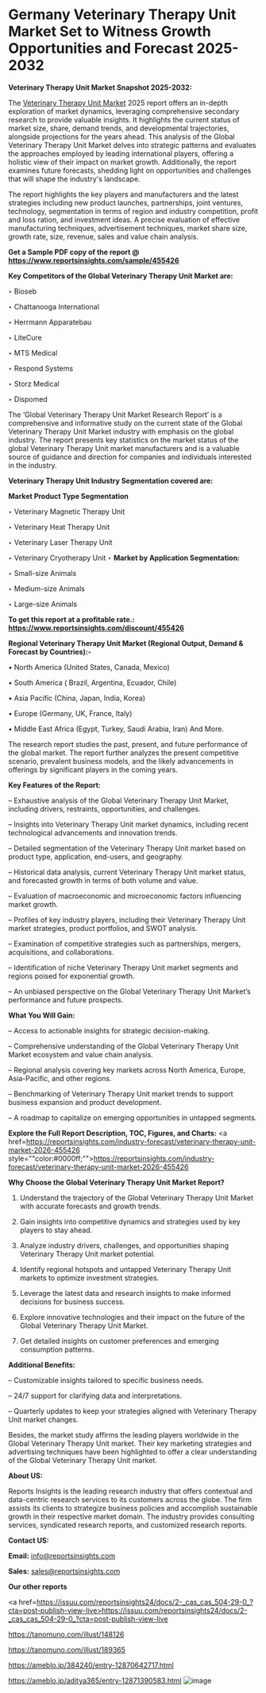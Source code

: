 # Germany Veterinary Therapy Unit Market Set to Witness Growth Opportunities and Forecast 2025-2032

<strong>Veterinary Therapy Unit Market Snapshot 2025-2032:</strong>

The <a href=https://www.reportsinsights.com/sample/455426>Veterinary Therapy Unit Market</a> 2025 report offers an in-depth exploration of market dynamics, leveraging comprehensive secondary research to provide valuable insights. It highlights the current status of market size, share, demand trends, and developmental trajectories, alongside projections for the years ahead. This analysis of the Global Veterinary Therapy Unit Market delves into strategic patterns and evaluates the approaches employed by leading international players, offering a holistic view of their impact on market growth. Additionally, the report examines future forecasts, shedding light on opportunities and challenges that will shape the industry's landscape.

The report highlights the key players and manufacturers and the latest strategies including new product launches, partnerships, joint ventures, technology, segmentation in terms of region and industry competition, profit and loss ration, and investment ideas. A precise evaluation of effective manufacturing techniques, advertisement techniques, market share size, growth rate, size, revenue, sales and value chain analysis.

<strong>Get a Sample PDF copy of the report @ <a href=https://www.reportsinsights.com/sample/455426 style=color:#0000ff;>https://www.reportsinsights.com/sample/455426</a></strong>

<strong>Key Competitors of the Global Veterinary Therapy Unit Market are:</strong>

‣ Bioseb

‣ Chattanooga International

‣ Herrmann Apparatebau

‣ LiteCure

‣ MTS Medical

‣ Respond Systems

‣ Storz Medical

‣ Dispomed

The ‘Global Veterinary Therapy Unit Market Research Report’ is a comprehensive and informative study on the current state of the Global Veterinary Therapy Unit Market industry with emphasis on the global industry. The report presents key statistics on the market status of the global Veterinary Therapy Unit market manufacturers and is a valuable source of guidance and direction for companies and individuals interested in the industry.

<strong>Veterinary Therapy Unit Industry Segmentation covered are:</strong>

<strong>Market Product Type Segmentation</strong>

‣ Veterinary Magnetic Therapy Unit

‣ Veterinary Heat Therapy Unit

‣ Veterinary Laser Therapy Unit

‣ Veterinary Cryotherapy Unit
‣ 
<strong>Market by Application Segmentation:</strong>

‣ Small-size Animals

‣ Medium-size Animals

‣ Large-size Animals

<strong>To get this report at a profitable rate.: <a href=https://www.reportsinsights.com/discount/455426 style=color:#0000ff;>https://www.reportsinsights.com/discount/455426</a></strong>

<strong>Regional Veterinary Therapy Unit Market (Regional Output, Demand &amp; Forecast by Countries):-</strong>

• North America (United States, Canada, Mexico)

• South America ( Brazil, Argentina, Ecuador, Chile)

• Asia Pacific (China, Japan, India, Korea)

• Europe (Germany, UK, France, Italy)

• Middle East Africa (Egypt, Turkey, Saudi Arabia, Iran) And More.

The research report studies the past, present, and future performance of the global market. The report further analyzes the present competitive scenario, prevalent business models, and the likely advancements in offerings by significant players in the coming years.

<strong>Key Features of the Report:</strong>

– Exhaustive analysis of the Global Veterinary Therapy Unit Market, including drivers, restraints, opportunities, and challenges.

– Insights into Veterinary Therapy Unit market dynamics, including recent technological advancements and innovation trends.

– Detailed segmentation of the Veterinary Therapy Unit market based on product type, application, end-users, and geography.

– Historical data analysis, current Veterinary Therapy Unit market status, and forecasted growth in terms of both volume and value.

– Evaluation of macroeconomic and microeconomic factors influencing market growth.

– Profiles of key industry players, including their Veterinary Therapy Unit market strategies, product portfolios, and SWOT analysis.

– Examination of competitive strategies such as partnerships, mergers, acquisitions, and collaborations.

– Identification of niche Veterinary Therapy Unit market segments and regions poised for exponential growth.

– An unbiased perspective on the Global Veterinary Therapy Unit Market’s performance and future prospects.

<strong>What You Will Gain:</strong>

– Access to actionable insights for strategic decision-making.

– Comprehensive understanding of the Global Veterinary Therapy Unit Market ecosystem and value chain analysis.

– Regional analysis covering key markets across North America, Europe, Asia-Pacific, and other regions.

– Benchmarking of Veterinary Therapy Unit market trends to support business expansion and product development.

– A roadmap to capitalize on emerging opportunities in untapped segments.

<strong>Explore the Full Report Description, TOC, Figures, and Charts:</strong>
<a href=https://reportsinsights.com/industry-forecast/veterinary-therapy-unit-market-2026-455426 style=""color:#0000ff;"">https://reportsinsights.com/industry-forecast/veterinary-therapy-unit-market-2026-455426</a>

<strong>Why Choose the Global Veterinary Therapy Unit Market Report?</strong>

1. Understand the trajectory of the Global Veterinary Therapy Unit Market with accurate forecasts and growth trends.

2. Gain insights into competitive dynamics and strategies used by key players to stay ahead.

3. Analyze industry drivers, challenges, and opportunities shaping Veterinary Therapy Unit market potential.

4. Identify regional hotspots and untapped Veterinary Therapy Unit markets to optimize investment strategies.

5. Leverage the latest data and research insights to make informed decisions for business success.

6. Explore innovative technologies and their impact on the future of the Global Veterinary Therapy Unit Market.

7. Get detailed insights on customer preferences and emerging consumption patterns.

<strong>Additional Benefits:</strong>

– Customizable insights tailored to specific business needs.

– 24/7 support for clarifying data and interpretations.

– Quarterly updates to keep your strategies aligned with Veterinary Therapy Unit market changes.

Besides, the market study affirms the leading players worldwide in the Global Veterinary Therapy Unit market. Their key marketing strategies and advertising techniques have been highlighted to offer a clear understanding of the Global Veterinary Therapy Unit market.

<strong><strong>About US</strong>:</strong>

Reports Insights is the leading research industry that offers contextual and data-centric research services to its customers across the globe. The firm assists its clients to strategize business policies and accomplish sustainable growth in their respective market domain. The industry provides consulting services, syndicated research reports, and customized research reports.

<strong>Contact US:</strong>

<p class=><b>Email:</b> <a href=mailto:info@reportsinsights.com>info@reportsinsights.com</a></p>
<p class=><b>Sales:</b> <a href=mailto:sales@reportsinsights.com>sales@reportsinsights.com</a></p>

<strong>Our other reports</strong>

<a href=https://issuu.com/reportsinsights24/docs/2-_cas_cas_504-29-0_?cta=post-publish-view-live>https://issuu.com/reportsinsights24/docs/2-_cas_cas_504-29-0_?cta=post-publish-view-live</a>

<a href=https://tanomuno.com/illust/148126>https://tanomuno.com/illust/148126</a>

<a href=https://tanomuno.com/illust/189365>https://tanomuno.com/illust/189365</a>

<a href=https://ameblo.jp/384240/entry-12870642717.html>https://ameblo.jp/384240/entry-12870642717.html</a>

<a href=https://ameblo.jp/aditya365/entry-12871390583.html>https://ameblo.jp/aditya365/entry-12871390583.html</a>
![image](https://github.com/user-attachments/assets/3a478bc3-2a9b-4129-8edc-b90719698829)
